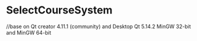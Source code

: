 # SelectCourseSystem
//base on Qt creator 4.11.1 (community) and Desktop Qt 5.14.2 MinGW 32-bit and MinGW 64-bit
